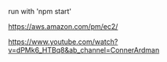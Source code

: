 run with 'npm start'

https://aws.amazon.com/pm/ec2/

https://www.youtube.com/watch?v=dPMk6_HTBq8&ab_channel=ConnerArdman